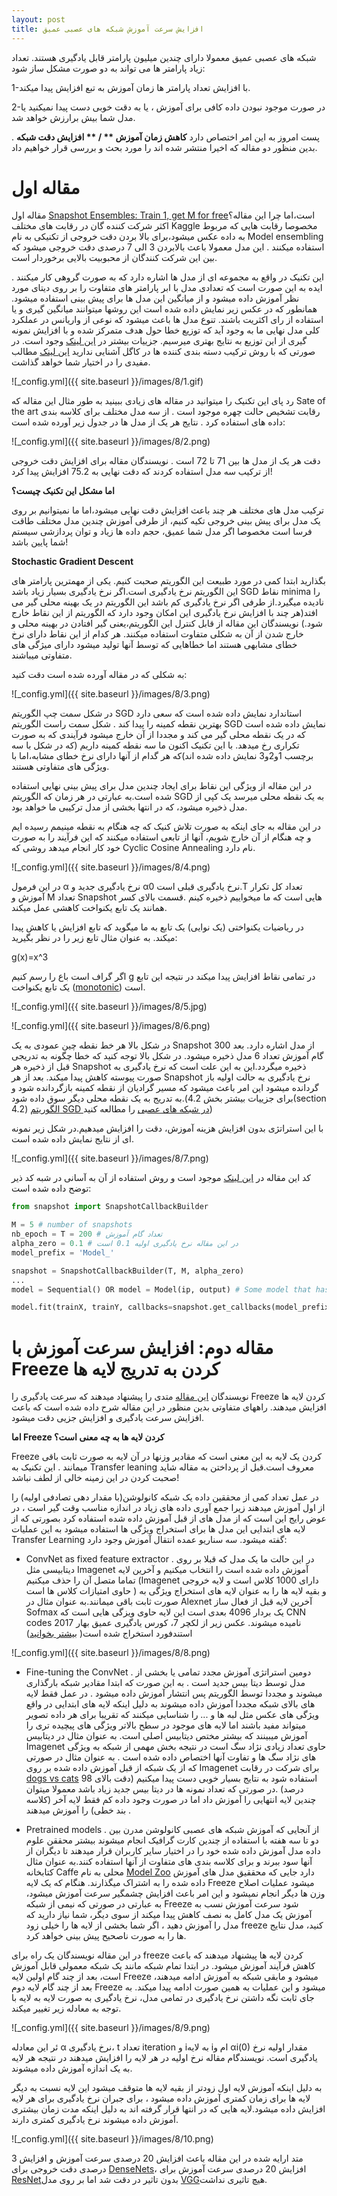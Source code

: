 ```yaml
---
layout: post
title: افزایش سرعت آموزش شبکه های عصبی عمیق
---
```

شبکه های عصبی عمیق معمولا دارای چندین میلیون پارامتر قابل یادگیری هستند. تعداد زیاد پارامتر ها می تواند  به دو صورت مشکل ساز شود:

1-با افزایش تعداد پارامتر ها زمان آموزش به تبع افزایش پیدا میکند.

2-در صورت موجود نبودن داده کافی برای آموزش ، یا به دقت خوبی دست پیدا نمیکنید یا مدل شما بیش برارزش خواهد شد.

پست امروز به این امر اختصاص دارد **کاهش زمان آموزش ** / ** افزایش دقت شبکه** . بدین منظور دو مقاله که اخیرا منتشر شده اند را مورد بحث و بررسی قرار خواهیم داد.

# مقاله اول

مقاله اول  [Snapshot Ensembles: Train 1, get M for free]( https://arxiv.org/abs/1704.00109)است،اما چرا این مقاله؟ اکثر شرکت کننده گان در رقابت های مختلف Kaggle مخصوصا رقابت هایی که مربوط به داده عکس میشود،برای بالا بردن دقت خروجی از تکنیکی به نام Model ensembling استفاده میکنند . این مدل معمولا باعث بالابردن 3 الی 7 درصدی دقت خروجی میشود که بین این شرکت کنندگان از محبوبیت بالایی برخوردار است.

این تکنیک در واقع به مجموعه ای از مدل ها اشاره دارد که به صورت گروهی کار میکنند . ایده به این صورت است که تعدادی مدل با ابر پارامتر های متفاوت را بر روی دیتای مورد نظر آموزش داده میشود و از میانگین این مدل ها برای پیش بینی استفاده میشود. همانطور که در عکس زیر نمایش داده شده است این روشها میتوانند میانگین گیری و یا استفاده از رای اکثریت باشند. تنوع مدل ها باعث میشود که نوعی از واریانس در عملکرد کلی مدل نهایی ما به وجود آید که توزیع خطا حول هدف متمرکز شده و با افزایش نمونه گیری از این توزیع به نتایج بهتری میرسیم. جزییات بیشتر در [این لینک](http://www.scholarpedia.org/article/Ensemble_learning) وجود است. در صورتی که با روش ترکیب دسته بندی کننده ها در کاگل آشنایی ندارید [این لینک](https://mlwave.com/kaggle-ensembling-guide/) مطالب مفیدی را در اختیار شما خواهد گذاشت.

![_config.yml]({{ site.baseurl }}/images/8/1.gif)

رد پای این تکنیک را میتوانید در مقاله های زیادی ببینید به طور مثال این مقاله که Sate of the art رقابت تشخیص حالت چهره موجود است . از سه مدل مختلف برای کلاسه بندی داده های استفاده کرد . نتایج هر یک از مدل ها در جدول زیر آورده شده است:

![_config.yml]({{ site.baseurl }}/images/8/2.png)

دقت هر یک از مدل ها بین 71 تا 72 است . نویسندگان مقاله برای افزایش دقت خروجی از ترکیب سه مدل استفاده کردند که دقت نهایی به 75.2 افزایش پیدا کرد!

 **اما مشکل این تکنیک چیست؟**
 
ترکیب مدل های مختلف هر چند باعث افزایش دقت نهایی میشود،اما ما نمیتوانیم بر روی یک مدل برای پیش بینی خروجی تکیه کنیم، از طرفی آموزش چندین مدل مختلف طاقت فرسا است مخصوصا اگر مدل شما عمیق، حجم داده ها زیاد و توان پردازشی سیستم شما پایین باشد!

**Stochastic Gradient Descent**

بگذارید ابتدا کمی در مورد طبیعت این الگوریتم صحبت کنیم. یکی از مهمترین پارامتر های این الگوریتم نرخ یادگیری است.اگر نرخ یادگیری بسیار زیاد باشد SGD نقاط minima را نادیده میگیرد.از طرفی اگر نرخ یادگیری کم باشد این الگوریتم در یک بهینه محلی گیر می افتد(هر چند با افزایش نرخ یادگیری این امکان وجود دارد که الگوریتم از این نقاط خارج شود.)
نویسندگان این مقاله از قابل کنترل این الگوریتم،یعنی گیر افتادن در بهینه محلی و خارج شدن از آن به شکلی متفاوت استفاده میکنند. هر کدام از این نقاط دارای نرخ خطای مشابهی هستند اما خطاهایی که توسط آنها تولید میشود دارای میژگی های متفاوتی میباشند.

به شکلی که در مقاله آورده شده است دقت کنید:

![_config.yml]({{ site.baseurl }}/images/8/3.png)

در شکل سمت چپ الگوریتم SGD  استاندارد نمایش داده شده است که سعی دارد بهترین نقطه کمینه را پیدا کند . شکل سمت راست الگوریتم SGD  نمایش داده شده است که در یک نقطه محلی گیر می کند و مجددا از آن خارج میشود فرآیندی که به صورت تکراری رخ میدهد. با این تکنیک اکنون ما سه نقطه کمینه داریم (که در شکل با سه برچسب 1و2و3 نمایش داده شده اند)که هر گدام از آنها دارای نرخ خطای مشابه،اما با ویژگی های متفاوتی هستند.

در این مقاله از ویژگی این نقاط برای ایجاد چندین مدل برای پیش بینی نهایی استفاده شده است.به عبارتی در هر زمان که الگوریتم SGD به یک نقطه محلی میرسد یک کپی از مدل ذخیره میشود، که در انتها بخشی از مدل ترکیبی ما خواهد بود.

در این مقاله به جای اینکه به صورت تلاش کنیک که چه هنگام به نقطه مینیمم رسیده ایم و چه هنگام از آن خارج شویم، آنها از تابعی استفاده میکنند که این فرآیند را به صورت خود کار انجام میدهد روشی که Cyclic Cosine Annealing نام دارد.


![_config.yml]({{ site.baseurl }}/images/8/4.png)
 
در این فرمول α نرخ یادگیری جدید و α0 نرخ یادگیری قبلی است.T تعداد کل تکرار آموزش و M تعداد Snapshot هایی است که ما میخواییم ذخیره کینم .قسمت بالای کسر همانند یک تابع یکنواخت کاهشی عمل میکند.

در ریاضیات یکنواختی (یک نوایی) یک تابع به ما میگوید که تابع افزایش یا کاهش پیدا میکند. به عنوان مثال تابع زیر را در نظر بگیرید:

g(x)=x^3	

اگر گراف است باع را رسم کنیم g در تمامی نقاط افزایش پیدا میکند در نتیجه این تابع یک تابع یکنواخت ([monotonic](https://en.wikipedia.org/wiki/Monotonic_function)) است.

![_config.yml]({{ site.baseurl }}/images/8/5.jpg)

![_config.yml]({{ site.baseurl }}/images/8/6.png)

در شکل بالا هر خط نقطه چین عمودی به یک Snapshot از مدل اشاره دارد. بعد 300 گام آموزش تعداد 6 مدل ذخیره میشود. در شکل بالا توجه کنید که خطا چگونه به تدریجی قبل از ذخیره هر Snapshot ذخیره میگردد.این به این علت است که نرخ یادگیری به صورت پیوسته کاهش پیدا میکند. بعد از هر Snapshot نرخ یادگیری به حالت اولیه باز گردانده میشود این امر باعث میشود که مسیر گرادیان از نقطه کمینه بازگردانده شود و به تدریج به یک نقطه محلی دیگر سوق داده شود.(برای جزییات بیشتر بخش 4.2(section 4.2) [الگوریتم SGD در شبکه های عصبی](http://leon.bottou.org/publications/pdf/nimes-1991.pdf) را مطالعه کنید)

با این استراتژی بدون افزایش هزینه آموزش، دقت را افزایش میدهیم.در شکل زیر نمونه ای از نتایج نمایش داده شده است.

![_config.yml]({{ site.baseurl }}/images/8/7.png)
 

کد این مقاله در [این لینک](https://github.com/titu1994/Snapshot-Ensembles
) موجود است و روش استفاده از آن به آسانی در شبه کد ذیر توضح داده شده است:

```python
from snapshot import SnapshotCallbackBuilder

M = 5 # number of snapshots
nb_epoch = T = 200 # تعداد گام آموزش
alpha_zero = 0.1 # در این مقاله نرخ یادگیری اولیه 0.1 است
model_prefix = 'Model_'

snapshot = SnapshotCallbackBuilder(T, M, alpha_zero) 
...
model = Sequential() OR model = Model(ip, output) # Some model that has been compiled

model.fit(trainX, trainY, callbacks=snapshot.get_callbacks(model_prefix=model_prefix))
```

# مقاله دوم: افزایش سرعت آموزش با Freeze کردن به تدریج لایه ها 

نویسندگان [این مقاله](https://arxiv.org/pdf/1706.04983.pdf) متدی را پیشنهاد میدهند که سرعت یادگیری را Freeze کردن لایه ها افزایش میدهند. راههای متفاوتی بدین منظور در این مقاله شرح داده شده است که باعث افزایش سرعت یادگیری و افزایش جزیی دقت میشود.

**اما Freeze  کردن لایه ها به چه معنی است؟**

Freeze کردن یک لایه به این معنی است که مقادیر وزنها در آن لایه به صورت ثابت باقی میمانند . این تکنیک به Transfer leaning  معروف است.قبل از پرداختن به مقاله شاید صحبت کردن در این زمینه خالی از لطف نباشد!

در عمل تعداد کمی از محققین داده یک شبکه کانولوشن(با مقدار دهی تصادفی اولیه) را از اول آموزش میدهند زیرا جمع آوری داده های زیاد در اندازه مناسب وقت گیر است ، در عوض رایج این است که از مدل های از قبل آموزش داده شده استفاده کرد بصورتی که از لایه های ابتدایی این مدل ها برای استخراج ویژگی ها استفاده میشود به این عملیات Transfer Learning  گفته میشود. سه سناریو عمده انتقال آموزش وجود دارد:

 * ConvNet as fixed feature extractor . در این حالت ما یک مدل که قبلا بر روی دیتابیسی مثل Imagenet آموزش داده شده است را انتخاب میکنیم و آخرین لایه تماما متصل آن را حذف میکنیم (Imagenet  دارای 1000 کلاس است و لایه خروجی حاوی امتیازات کلاس ها است ) و بقیه لایه ها را به عنوان لایه های استخراج ویژگی به صورت ثابت باقی میمانند.به عنوان مثال در Alexnet آخرین لایه قبل از فعال ساز Sofmax یک بردار 4096 بعدی است این لایه حاوی ویزگی هایی است که CNN codes نامیده میشوند. عکس زیر از لکچر 7، کورس یادگیری عمیق بهار 2017 استندفورد استخراج شده است( [بیشتر بخوانید](http://cs231n.stanford.edu/slides/2017/cs231n_2017_lecture7.pdf))

![_config.yml]({{ site.baseurl }}/images/8/8.png)


 * Fine-tuning the ConvNet . دومین استراتژی  آموزش مجدد تمامی  یا بخشی از مدل توسط دیتا بیس جدید است . به این صورت که ابتدا مقادیر شبکه بارگذاری میشوند و مجددا توسط الگوریتم پس انتشار آموزش داده میشود . در عمل فقط لایه های بالای شبکه مجددا آموزش داده میشوند به دلیل اینکه لایه های ابتدایی در واقع ویژگی های عکس مثل لبه ها و ... را شناسایی میکنند که تقریبا برای هر داده تصویر میتواند مفید باشند اما لایه های موجود در سطح بالاتر ویژگی های پیچیده تری را آموزش میبینند که بیشتر مختص دیتابیس اصلی است. به عنوان مثال در دیتابیس Imagenet حاوی تعداد زیادی نژاد سگ است در نتیجه بخش مهمی از شبکه به ویژگی های نژاد سگ ها و تفاوت آنها اختصاص داده شده است . به عنوان مثال در صورتی که از یک شبکه از قبل آموزش داده شده بر روی Imagenet برای شرکت در رقابت [dogs vs cats](https://www.kaggle.com/c/dogs-vs-cats) استفاده شود به نتایج بسیار خوبی دست پیدا میکنیم (دقت بالای 98 درصد) .در صورتی که تعداد نمونه ها در دیتا بیس جدید زیاد باشد معمولا میتوان چندین لایه انتهایی را آموزش داد اما در صورت وجود داده کم فقط لایه آخر (کلاسه بند خطی) را آموزش میدهند .

 * Pretrained models . از آنجایی که آموزش شبکه های عصبی کانولوشن مدرن بین دو تا سه هفته با استفاده از چندین کارت گرافیک انجام میشوند بیشتر محققن علوم داده مدل آموزش داده شده خود را در اختیار سایر کاربران قرار میدهند تا دیگران از آنها سود ببرند و برای کلاسه بندی های متفاوت از آنها استفاده کنند.به عنوان مثال کتابخانه Caffe محلی به نام [Model Zoo](  https://github.com/BVLC/caffe/wiki/Model-Zoo) دارد جایی که محققیق مدل های آموزش داده شده را به اشتراک میگذارند.
هنگام که یک لایه Freeze میشود عملیات اصلاح وزن ها دیگر انجام نمیشود و این امر باعث افزایش چشمگیر سرعت آموزش میشود، به عبارتی در صورتی که نیمی از شبکه Freeze شود سرعت آموزش نسب به آموزش یک مدل کامل به نصف کاهش پیدا میکند از سوی دیگر، شما نیاز دارید که مدل را آموزش دهید ، اگر شما بخشی از لایه ها را خیلی زود freeze کنید، مدل نتایج ها را به صورت ناصحیح پیش بینی خواهد کرد.

در این مقاله نویسندگان یک راه برای freeze کردن لایه ها پیشنهاد میدهند که باعث کاهش فرآیند آموزش میشود. در ابتدا تمام شبکه مانند یک شبکه معمولی قابل آموزش است، بعد از چند گام اولین لایه Freeze میشود و مابقی شبکه به آموزش ادامه میدهند، بعد از چند گام لایه دوم Freeze میشود و این عملیات به همین صورت ادامه پیدا میکند. به جای ثابت نگه داشتن نرخ یادگیری در تمامی مدل، نرخ یادگیری به صورت لایه به لایه با توجه به معادله زیر تغییر میکند.

![_config.yml]({{ site.baseurl }}/images/8/9.png)

ئر این معادله α نرخ یادگیری، t تعداد iteration و  iبه لایه iام و αi(0) مقدار اولیه نرخ یادگیری است. نویسندگام مقاله نرخ اولیه در هر لایه را افزایش میدهند در نتیجه هر لایه به یک اندازه آموزش داده میشوند.

به دلیل اینکه آموزش لایه اول زودتر از بقیه لایه ها متوقف میشود این لایه نسبت به دیگر لایه ها برای زمان کمتری آموزش داده میشود ، برای جبران نرخ یادگیری برای هر لایه افزایش داده میشود.لایه هایی که در انتها قرار گرفته اند به دلیل اینکه مدت زمان بیشتری آموزش داده میشوند نرخ یادگیری کمتری دارند.

![_config.yml]({{ site.baseurl }}/images/8/10.png)
 
متد ارایه شده در این مقاله باعث افزایش 20 درصدی سرعت آموزش و افزایش 3 درصدی دقت خروجی برای [DenseNets](https://arxiv.org/abs/1608.06993)، افزایش 20 درصدی سرعت آموزش برای [ResNet](https://arxiv.org/abs/1512.03385)بدون تاثیر در دقت شد اما بر روی مدل [VGG](https://arxiv.org/abs/1409.1556)هیچ تاثیری نداشت.



